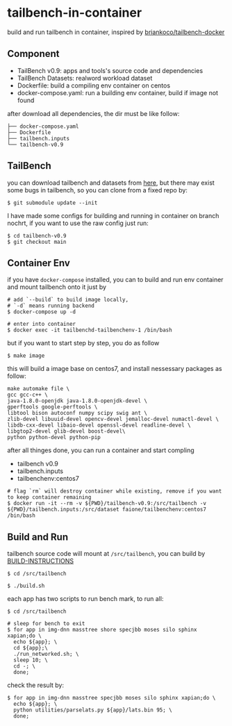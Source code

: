 # tailbench-in-container

build and run tailbench in container, inspired by [briankoco/tailbench-docker](https://github.com/briankoco/tailbench-docker)

## Component

- TailBench v0.9: apps and tools's source code and dependencies
- TailBench Datasets: realword workload dataset
- Dockerfile: build a compiling env container on centos
- docker-compose.yaml: run a building env container, build if image not found

after download all dependencies, the dir must be like follow:

```
├── docker-compose.yaml
├── Dockerfile
├── tailbench.inputs
└── tailbench-v0.9
```

## TailBench

you can download tailbench and datasets from [here](http://tailbench.csail.mit.edu/), but there may exist some bugs in tailbench, so you can clone from a fixed repo by:

```shell
$ git submodule update --init 
```

I have made some configs for building and running in container on branch nochrt, if you want to use the raw config just run:

```shell
$ cd tailbench-v0.9
$ git checkout main
```

## Container Env

if you have `docker-compose` installed, you can to build and run env container and mount tailbench onto it just by

```shell
# add `--build` to build image locally,
# `-d` means running backend
$ docker-compose up -d

# enter into container
$ docker exec -it tailbenchd-tailbenchenv-1 /bin/bash
```

but if you want to start step by step, you do as follow

```
$ make image
```

this will build a image base on centos7, and install nessessary packages as follow: 

```shell
make automake file \
gcc gcc-c++ \
java-1.8.0-openjdk java-1.8.0-openjdk-devel \
gperftools google-perftools \
libtool bison autoconf numpy scipy swig ant \
zlib-devel libuuid-devel opencv-devel jemalloc-devel numactl-devel \
libdb-cxx-devel libaio-devel openssl-devel readline-devel \
libgtop2-devel glib-devel boost-devel\
python python-devel python-pip
```

after all thinges done, you can run a container and start compling
- tailbench v0.9
- tailbench.inputs
- tailbenchenv:centos7

```shell
# flag `rm` will destroy container while existing, remove if you want to keep container remaining
$ docker run -it --rm -v ${PWD}/tailbench-v0.9:/src/tailbench -v ${PWD}/tailbench.inputs:/src/dataset faione/tailbenchenv:centos7 /bin/bash
```

## Build and Run

tailbench source code will mount at `/src/tailbench`, you can build by [BUILD-INSTRUCTIONS](https://github.com/Faione/tailbench/blob/main/BUILD-INSTRUCTIONS)

```shell
$ cd /src/tailbench

$ ./build.sh
```

each app has two scripts to run bench mark, to run all:

```shell
$ cd /src/tailbench

# sleep for bench to exit
$ for app in img-dnn masstree shore specjbb moses silo sphinx xapian;do \
  echo ${app}; \
  cd ${app};\
  ./run_networked.sh; \
  sleep 10; \
  cd -; \
  done;
```

check the result by:

```shell
$ for app in img-dnn masstree specjbb moses silo sphinx xapian;do \
  echo ${app}; \
  python utilities/parselats.py ${app}/lats.bin 95; \
  done;
```